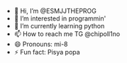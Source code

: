 - 👋 Hi, I’m @ESMJJTHEPROG
- 👀 I’m interested in programmin'
- 🌱 I’m currently learning python
- 📫 How to reach me TG @chipoll1no
- 😄 Pronouns: mi-8
- ⚡ Fun fact: Pisya popa 

<!---
ESMJJTHEPROG/ESMJJTHEPROG is a ✨ special ✨ repository because its `README.md` (this file) appears on your GitHub profile.
You can click the Preview link to take a look at your changes.
--->
